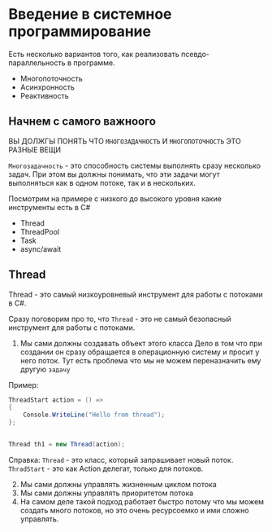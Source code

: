# Введение в системное программирование 

Есть несколько вариантов того, как реализовать 
псевдо-параллельность в программе. 
- Многопоточность
- Асинхронность
- Реактивность

## Начнем с самого важноого

ВЫ ДОЛЖГЫ ПОНЯТЬ ЧТО `МНОГОЗАДАЧНОСТЬ`
И `МНОГОПОТОЧНОСТЬ` ЭТО РАЗНЫЕ ВЕЩИ

`Многозадачность` - это способность 
системы выполнять сразу несколько задач.
При этом вы должны понимать, что 
эти задачи могут выполняться 
как в одном потоке, так и в нескольких.


Посмотрим на примере с низкого до высокого уровня 
какие инструменты есть в C#
- Thread
- ThreadPool
- Task
- async/await

## Thread

Thread - это самый низкоуровневый инструмент для
работы с потоками в C#. 

Сразу поговорим про то, что `Thread` - это 
не самый безопасный инструмент для работы с потоками.

1. Мы сами должны создавать объект этого класса
Дело в том что при создании он сразу 
обращается в операционную систему и просит у него 
поток. Тут есть проблема что мы не можем переназначить 
ему другую `задачу`

Пример:
```csharp
ThreadStart action = () => 
{
    Console.WriteLine("Hello from thread");
};


Thread th1 = new Thread(action);
```

Справка:
`Thread` - это класс, который запрашивает новый поток.
`ThradStart` - это как Action делегат, только для потоков.

2. Мы сами должны управлять жизненным циклом потока
3. Мы сами должны управлять приоритетом потока
4. На самом деле такой подход работает быстро
потому что мы можем создать много потоков, но это очень
ресурсоемко и ими сложно управлять.

